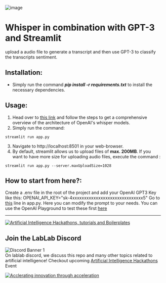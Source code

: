 ![image](https://user-images.githubusercontent.com/64021988/195591355-f1ff7dd9-7762-42ce-a8e4-9f0b7bb9f7c1.png)


# Whisper in combination with GPT-3 and Streamlit 

upload a audio file to generate a transcript and then use GPT-3 to classify the transcripts sentiment.
## Installation:
* Simply run the command ***pip install -r requirements.txt*** to install the necessary dependencies.

## Usage:
1. Head over to [this link](https://github.com/openai/whisper) and follow the steps to get a comprehensive overview of the architecture of OpenAI's whisper models. 
2. Simply run the command: 
```
streamlit run app.py
```
3. Navigate to http://localhost:8501 in your web-browser.
4. By default, streamlit allows us to upload files of **max. 200MB**. If you want to have more size for uploading audio files, execute the command :
```
streamlit run app.py --server.maxUploadSize=1028
```

## How to start from here?:

Create a .env file in the root of the project and add your OpenAI GPT3 Key like this: OPENAI_API_KEY="sk-4xxxxxxxxxxxxxxxxxxxxxxxxxxxxxx5"
Go to [this](https://github.com/lablab-ai/whisper-gpt3-streamlit/blob/main/app.py#L104) line in app.py. Here you can modify the prompt to your needs. You can use the OpenAI Playground to test these first [here](https://beta.openai.com/playground?lang=python)


---

[![Artificial Intelligence Hackathons, tutorials and Boilerplates](https://storage.googleapis.com/lablab-static-eu/images/github/lablab-banner.jpg)](https://lablab.ai)


## Join the LabLab Discord


![Discord Banner 1](https://discordapp.com/api/guilds/877056448956346408/widget.png?style=banner1)  
On lablab discord, we discuss this repo and many other topics related to artificial intelligence! Checkout upcoming [Artificial Intelligence Hackathons](https://lablab.ai) Event


[![Acclerating innovation through acceleration](https://storage.googleapis.com/lablab-static-eu/images/github/nn-group-loggos.jpg)](https://newnative.ai)
